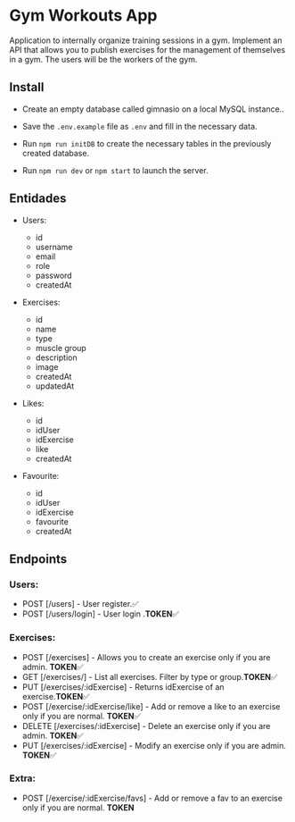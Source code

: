 # Gym Workouts App

Application to internally organize training sessions in a gym.
Implement an API that allows you to publish exercises for the management of
themselves in a gym. The users will be the workers of the gym.

## Install

- Create an empty database called gimnasio on a local MySQL instance..

- Save the `.env.example` file as `.env` and fill in the necessary data.

- Run `npm run initDB` to create the necessary tables in the previously created database.

- Run `npm run dev` or `npm start` to launch the server.

## Entidades

- Users:

  - id
  - username
  - email
  - role
  - password
  - createdAt

- Exercises:

  - id
  - name
  - type
  - muscle group
  - description
  - image
  - createdAt
  - updatedAt

- Likes:

  - id
  - idUser
  - idExercise
  - like
  - createdAt

- Favourite:
  - id
  - idUser
  - idExercise
  - favourite
  - createdAt

## Endpoints

### Users:

- POST [/users] - User register.✅
- POST [/users/login] - User login .**TOKEN**✅

### Exercises:

- POST [/exercises] - Allows you to create an exercise only if you are admin. **TOKEN**✅
- GET [/exercises/] - List all exercises. Filter by type or group.**TOKEN**✅
- PUT [/exercises/:idExercise] - Returns idExercise of an exercise.**TOKEN**✅
- POST [/exercise/:idExercise/like] - Add or remove a like to an exercise only if you are normal. **TOKEN**✅
- DELETE [/exercises/:idExercise] - Delete an exercise only if you are admin. **TOKEN**✅
- PUT [/exercises/:idExercise] - Modify an exercise only if you are admin. **TOKEN**✅

### Extra:

- POST [/exercise/:idExercise/favs] - Add or remove a fav to an exercise only if you are normal. **TOKEN**
